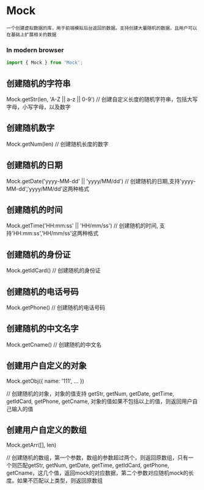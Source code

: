 # Mock
    一个创建虚拟数据的库，用于前端模拟后台返回的数据。支持创建大量随机的数据，且用户可以在基础上扩展相关的数据

### In modern browser
```ts
import { Mock } from 'Mock';
```

## 创建随机的字符串
Mock.getStr(len, 'A-Z || a-z || 0-9') // 创建自定义长度的随机字符串，包括大写字母，小写字母，以及数字

## 创建随机数字
Mock.getNum(len) // 创建随机长度的数字

## 创建随机的日期
Mock.getDate('yyyy-MM-dd' || 'yyyy/MM/dd') // 创建随机的日期,支持'yyyy-MM-dd','yyyy/MM/dd'这两种格式

## 创建随机的时间
Mock.getTime('HH:mm:ss' || 'HH/mm/ss') // 创建随机的时间, 支持'HH:mm:ss','HH/mm/ss'这两种格式

## 创建随机的身份证
Mock.getIdCard() // 创建随机的身份证

## 创建随机的电话号码
Mock.getPhone() // 创建随机的电话号码

## 创建随机的中文名字
Mock.getCname() // 创建随机的中文名

## 创建用户自定义的对象

Mock.getObj({
  name: '111',
  ...
})

// 创建随机的对象，对象的值支持 getStr, getNum, getDate, getTime, getIdCard, getPhone, getCname, 对象的值如果不包括以上的值，则返回用户自己输入的值

## 创建用户自定义的数组
Mock.getArr([], len)

// 创建随机的数组，第一个参数，数组的参数超过两个，则返回原数组，只有一个则匹配getStr, getNum, getDate, getTime, getIdCard, getPhone, getCname，这几个值，返回mock的对应数据，第二个参数对应随机mock的长度。如果不匹配以上类型，则返回原数组





